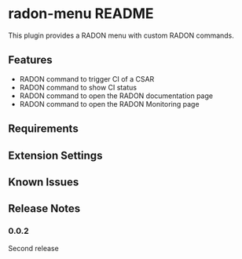 # radon-menu README

This plugin provides a RADON menu with custom RADON commands.

## Features

- RADON command to trigger CI of a CSAR
- RADON command to show CI status
- RADON command to open the RADON documentation page
- RADON command to open the RADON Monitoring page

## Requirements


## Extension Settings


## Known Issues


## Release Notes

### 0.0.2

Second release
